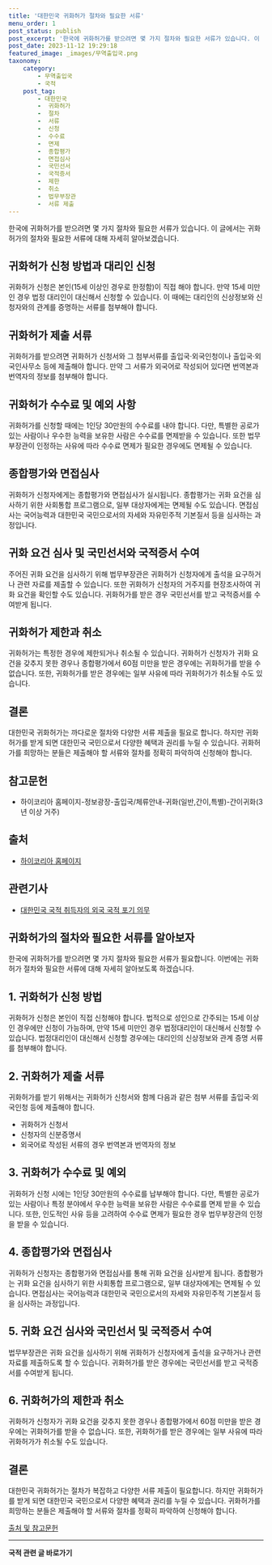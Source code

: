```yaml
---
title: '대한민국 귀화허가 절차와 필요한 서류'
menu_order: 1
post_status: publish
post_excerpt: '한국에 귀화허가를 받으려면 몇 가지 절차와 필요한 서류가 있습니다. 이 글에서는 귀화허가의 절차와 필요한 서류에 대해 자세히 알아보겠습니다.'
post_date: 2023-11-12 19:29:18
featured_image: _images/무역출입국.png
taxonomy:
    category:
        - 무역출입국
        - 국적
    post_tag:
        - 대한민국
        -  귀화허가
        -  절차
        -  서류
        -  신청
        -  수수료
        -  면제
        -  종합평가
        -  면접심사
        -  국민선서
        -  국적증서
        -  제한
        -  취소
        -  법무부장관
        -  서류 제출
---
```




한국에 귀화허가를 받으려면 몇 가지 절차와 필요한 서류가 있습니다. 이 글에서는 귀화허가의 절차와 필요한 서류에 대해 자세히 알아보겠습니다. 

## 귀화허가 신청 방법과 대리인 신청

귀화허가 신청은 본인(15세 이상인 경우로 한정함)이 직접 해야 합니다. 만약 15세 미만인 경우 법정 대리인이 대신해서 신청할 수 있습니다. 이 때에는 대리인의 신상정보와 신청자와의 관계를 증명하는 서류를 첨부해야 합니다. 

## 귀화허가 제출 서류

귀화허가를 받으려면 귀화허가 신청서와 그 첨부서류를 출입국·외국인청이나 출입국·외국인사무소 등에 제출해야 합니다. 만약 그 서류가 외국어로 작성되어 있다면 번역본과 번역자의 정보를 첨부해야 합니다. 

## 귀화허가 수수료 및 예외 사항

귀화허가를 신청할 때에는 1인당 30만원의 수수료를 내야 합니다. 다만, 특별한 공로가 있는 사람이나 우수한 능력을 보유한 사람은 수수료를 면제받을 수 있습니다. 또한 법무부장관이 인정하는 사유에 따라 수수료 면제가 필요한 경우에도 면제될 수 있습니다. 

## 종합평가와 면접심사

귀화허가 신청자에게는 종합평가와 면접심사가 실시됩니다. 종합평가는 귀화 요건을 심사하기 위한 사회통합 프로그램으로, 일부 대상자에게는 면제될 수도 있습니다. 면접심사는 국어능력과 대한민국 국민으로서의 자세와 자유민주적 기본질서 등을 심사하는 과정입니다.

## 귀화 요건 심사 및 국민선서와 국적증서 수여

주어진 귀화 요건을 심사하기 위해 법무부장관은 귀화허가 신청자에게 출석을 요구하거나 관련 자료를 제출할 수 있습니다. 또한 귀화허가 신청자의 거주지를 현장조사하여 귀화 요건을 확인할 수도 있습니다. 귀화허가를 받은 경우 국민선서를 받고 국적증서를 수여받게 됩니다.

## 귀화허가 제한과 취소

귀화허가는 특정한 경우에 제한되거나 취소될 수 있습니다. 귀화허가 신청자가 귀화 요건을 갖추지 못한 경우나 종합평가에서 60점 미만을 받은 경우에는 귀화허가를 받을 수 없습니다. 또한, 귀화허가를 받은 경우에는 일부 사유에 따라 귀화허가가 취소될 수도 있습니다.

## 결론

대한민국 귀화허가는 까다로운 절차와 다양한 서류 제출을 필요로 합니다. 하지만 귀화허가를 받게 되면 대한민국 국민으로서 다양한 혜택과 권리를 누릴 수 있습니다. 귀화허가를 희망하는 분들은 제출해야 할 서류와 절차를 정확히 파악하여 신청해야 합니다.

## 참고문헌

- 하이코리아 홈페이지-정보광장-출입국/체류안내-귀화(일반,간이,특별)-간이귀화(3년 이상 거주)

## 출처

- [하이코리아 홈페이지](https://www.hikorea.go.kr/info/InfoDatail.pt?CAT_SEQ=282&PARENT_ID=155) 

## 관련기사

- [대한민국 국적 취득자의 외국 국적 포기 의무](https://www.hikorea.go.kr/info/InfoDatail.pt?CAT_SEQ=282&PARENT_ID=155)

## 귀화허가의 절차와 필요한 서류를 알아보자

한국에 귀화허가를 받으려면 몇 가지 절차와 필요한 서류가 필요합니다. 이번에는 귀화허가 절차와 필요한 서류에 대해 자세히 알아보도록 하겠습니다. 

## 1. 귀화허가 신청 방법

귀화허가 신청은 본인이 직접 신청해야 합니다. 법적으로 성인으로 간주되는 15세 이상인 경우에만 신청이 가능하며, 만약 15세 미만인 경우 법정대리인이 대신해서 신청할 수 있습니다. 법정대리인이 대신해서 신청할 경우에는 대리인의 신상정보와 관계 증명 서류를 첨부해야 합니다.

## 2. 귀화허가 제출 서류

귀화허가를 받기 위해서는 귀화허가 신청서와 함께 다음과 같은 첨부 서류를 출입국·외국인청 등에 제출해야 합니다.

- 귀화허가 신청서
- 신청자의 신분증명서
- 외국어로 작성된 서류의 경우 번역본과 번역자의 정보

## 3. 귀화허가 수수료 및 예외

귀화허가 신청 시에는 1인당 30만원의 수수료를 납부해야 합니다. 다만, 특별한 공로가 있는 사람이나 특정 분야에서 우수한 능력을 보유한 사람은 수수료를 면제 받을 수 있습니다. 또한, 인도적인 사유 등을 고려하여 수수료 면제가 필요한 경우 법무부장관의 인정을 받을 수 있습니다.

## 4. 종합평가와 면접심사

귀화허가 신청자는 종합평가와 면접심사를 통해 귀화 요건을 심사받게 됩니다. 종합평가는 귀화 요건을 심사하기 위한 사회통합 프로그램으로, 일부 대상자에게는 면제될 수 있습니다. 면접심사는 국어능력과 대한민국 국민으로서의 자세와 자유민주적 기본질서 등을 심사하는 과정입니다.

## 5. 귀화 요건 심사와 국민선서 및 국적증서 수여

법무부장관은 귀화 요건을 심사하기 위해 귀화허가 신청자에게 출석을 요구하거나 관련 자료를 제출하도록 할 수 있습니다. 귀화허가를 받은 경우에는 국민선서를 받고 국적증서를 수여받게 됩니다.

## 6. 귀화허가의 제한과 취소

귀화허가 신청자가 귀화 요건을 갖추지 못한 경우나 종합평가에서 60점 미만을 받은 경우에는 귀화허가를 받을 수 없습니다. 또한, 귀화허가를 받은 경우에는 일부 사유에 따라 귀화허가가 취소될 수도 있습니다.

## 결론

대한민국 귀화허가는 절차가 복잡하고 다양한 서류 제출이 필요합니다. 하지만 귀화허가를 받게 되면 대한민국 국민으로서 다양한 혜택과 권리를 누릴 수 있습니다. 귀화허가를 희망하는 분들은 제출해야 할 서류와 절차를 정확히 파악하여 신청해야 합니다.

[출처 및 참고문헌](https://www.hikorea.go.kr/info/InfoDatail.pt?CAT_SEQ=282&PARENT_ID=155)

<!-- wp:separator -->
<hr class="wp-block-separator has-alpha-channel-opacity"/>
<!-- /wp:separator -->

<!-- wp:group {"backgroundColor":"base","layout":{"type":"constrained"}} -->
<div class="wp-block-group has-base-background-color has-background"><!-- wp:paragraph {"align":"center","fontSize":"medium"} -->
<p class="has-text-align-center has-large-font-size"><strong>국적 관련 글 바로가기</strong></p>
<!-- /wp:paragraph -->


<!-- wp:latest-posts
{"categories":[{"id":14351,"count":19,"description":"","link":"https://uknowlaw.com/category/%ea%b5%ad%ec%a0%81/","name":"국적","slug":"국적","taxonomy":"category","parent":0,"meta":[],"_links":{"self":[{"href":"https://uknowlaw.com/wp-json/wp/v2/categories/14351"}],"collection":[{"href":"https://uknowlaw.com/wp-json/wp/v2/categories"}],"about":[{"href":"https://uknowlaw.com/wp-json/wp/v2/taxonomies/category"}],"wp:post_type":[{"href":"https://uknowlaw.com/wp-json/wp/v2/posts?categories=14351"}],"curies":[{"name":"wp","href":"https://api.w.org/{rel}","templated":true}]}}],"postsToShow":100,"excerptLength":28,"postLayout":"grid","columns":2,"featuredImageAlign":"left","featuredImageSizeSlug":"large","fontSize":"small"} /--></div>
<!-- /wp:group -->